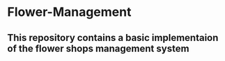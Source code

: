 # Flower-Management
## This repository contains a basic implementaion of the flower shops management system
